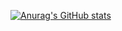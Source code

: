[![Anurag's GitHub stats](https://github-readme-stats.vercel.app/api?username=HybridFNBR)](https://github.com/anuraghazra/github-readme-stats)
